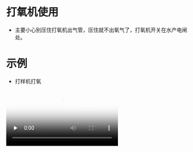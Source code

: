 # 打氧机使用

* 主要小心别压住打氧机出气管，压住就不出氧气了，打氧机开关在水产电闸处。

# 示例

* 打样机打氧

<video id="video" controls="" preload="none" poster="https://gitcode.net/GaloisField/WORKFLOWS4COMPANY/-/raw/master/resources/pic/common/视频封面3.png"><source id="mp4" src="https://gitcode.net/GaloisField/WORKFLOWS4COMPANY/-/raw/master/resources/pic/equipment/打氧机打氧.mp4" type="video/mp4"></videos>